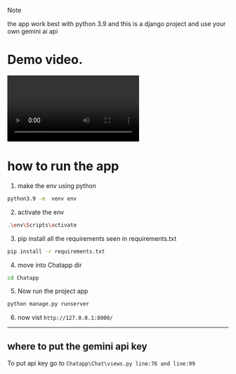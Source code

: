 > [!NOTE]
> the app work best with python 3.9 and this is a django project
> and use your own gemini ai api

# Demo video.

![Watch demo video](https://raw.githubusercontent.com/neonxcode/django-x1-chatbot/main/demo/demo-video.mp4)

# how to run the app

1. make the env using python

```bash
python3.9 -m  venv env
```

2. activate the env
```bash
.\env\Scripts\activate
```

3. pip install all the requirements seen in requirements.txt
```bash
pip install -r requirements.txt
```

4. move into Chatapp dir 
```bash
cd Chatapp
```

5. Now run the project app
```bash
python manage.py runserver
```

6. now vist ``http://127.0.0.1:8000/``


---

## where to put the gemini api key

To put api key go to  ``Chatapp\Chat\views.py line:76 and line:99``